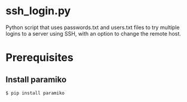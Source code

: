 # ssh_login.py

Python script that uses  passwords.txt and users.txt files to try multiple logins to a server using SSH, with an option to change the remote host.

# Prerequisites
## Install paramiko
``` 
$ pip install paramiko
``` 
